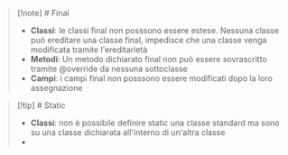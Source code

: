 >[!note] # Final
>- **Classi**: le classi final non posssono essere estese. Nessuna classe può ereditare una classe final, impedisce che una classe venga modificata tramite l'ereditarietà
>- **Metodi**: Un metodo dichiarato final non può essere sovrascritto tramite @override da nessuna sottoclasse
>- **Campi**: i campi final non posssono essere modificati dopo la loro assegnazione

>[!tip] # Static
>- **Classi**: non è possibile definire static una classe standard ma sono su una classe dichiarata all'interno di un'altra classe
>- 
>